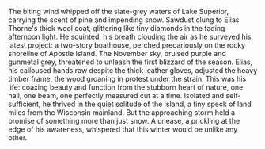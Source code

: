The biting wind whipped off the slate-grey waters of Lake Superior, carrying the scent of pine and impending snow.  Sawdust clung to Elias Thorne's thick wool coat, glittering like tiny diamonds in the fading afternoon light. He squinted, his breath clouding the air as he surveyed his latest project: a two-story boathouse, perched precariously on the rocky shoreline of Apostle Island. The November sky, bruised purple and gunmetal grey, threatened to unleash the first blizzard of the season. Elias, his calloused hands raw despite the thick leather gloves, adjusted the heavy timber frame, the wood groaning in protest under the strain. This was his life: coaxing beauty and function from the stubborn heart of nature, one nail, one beam, one perfectly measured cut at a time.  Isolated and self-sufficient, he thrived in the quiet solitude of the island, a tiny speck of land miles from the Wisconsin mainland. But the approaching storm held a promise of something more than just snow.  A unease, a prickling at the edge of his awareness, whispered that this winter would be unlike any other.
